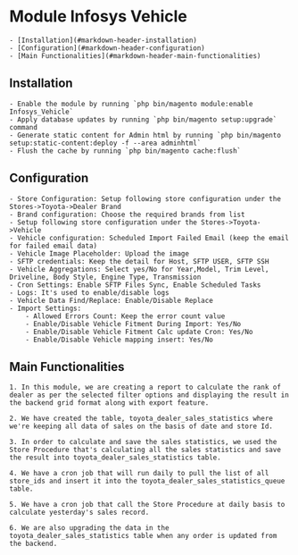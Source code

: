 # Module Infosys Vehicle

	- [Installation](#markdown-header-installation)
	- [Configuration](#markdown-header-configuration)
	- [Main Functionalities](#markdown-header-main-functionalities)

## Installation

	- Enable the module by running `php bin/magento module:enable Infosys_Vehicle`
	- Apply database updates by running `php bin/magento setup:upgrade` command
	- Generate static content for Admin html by running `php bin/magento setup:static-content:deploy -f --area adminhtml`
	- Flush the cache by running `php bin/magento cache:flush`

## Configuration

	- Store Configuration: Setup following store configuration under the Stores->Toyota->Dealer Brand
	- Brand configuration: Choose the required brands from list
	- Setup following store configuration under the Stores->Toyota->Vehicle
	- Vehicle configuration: Scheduled Import Failed Email (keep the email for failed email data)
	- Vehicle Image Placeholder: Upload the image
	- SFTP credentials: Keep the detail for Host, SFTP USER, SFTP SSH
	- Vehicle Aggregations: Select yes/No for Year,Model, Trim Level, Driveline, Body Style, Engine Type, Transmission
	- Cron Settings: Enable SFTP Files Sync, Enable Scheduled Tasks
	- Logs: It's used to enable/disable logs
	- Vehicle Data Find/Replace: Enable/Disable Replace
	- Import Settings: 
		- Allowed Errors Count: Keep the error count value
		- Enable/Disable Vehicle Fitment During Import: Yes/No
		- Enable/Disable Vehicle Fitment Calc update Cron: Yes/No
		- Enable/Disable Vehicle mapping insert: Yes/No



## Main Functionalities
	1. In this module, we are creating a report to calculate the rank of dealer as per the selected filter options and displaying the result in the backend grid format along with export feature.

	2. We have created the table, toyota_dealer_sales_statistics where we're keeping all data of sales on the basis of date and store Id.

	3. In order to calculate and save the sales statistics, we used the Store Procedure that's calculating all the sales statistics and save the result into toyota_dealer_sales_statistics table.

	4. We have a cron job that will run daily to pull the list of all store_ids and insert it into the toyota_dealer_sales_statistics_queue table.

	5. We have a cron job that call the Store Procedure at daily basis to calculate yesterday's sales record. 

	6. We are also upgrading the data in the toyota_dealer_sales_statistics table when any order is updated from the backend.


		
